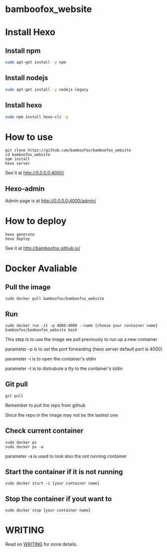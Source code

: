 # bamboofox_website

# Install Hexo

## Install npm

```bash
sudo apt-get install -y npm
```

## Install nodejs

```bash
sudo apt-get install -y nodejs-legacy
```

## Install hexo

```bash
sudo npm install hexo-cli -g
```

# How to use
```
git clone https://github.com/bamboofox/bamboofox_website
cd bamboofox_website
npm install
hexo server
```
See it at http://0.0.0.0:4000/

## Hexo-admin

Admin page is at http://0.0.0.0:4000/admin/

# How to deploy
```
hexo generate
hexo deploy
```
See it at http://bamboofox.github.io/

# Docker Avaliable

## Pull the image

```
sudo docker pull bamboofox/bamboofox_website
```

## Run

```
sudo docker run -it -p 4000:4000 --name {choose your container name} bamboofox/bamboofox_website bash
```

This step is to use the image we pull previously to run up a new container

parameter -p is to set the port forwarding (hexo server default port is 4000)

parameter -i is to open the container's stdin

parameter -t is to distrubute a tty to the container's stdin

## Git pull

```
git pull
```

Remember to pull the repo from github

Since the repo in the image may not be the lastest one

## Check current container

```
sudo docker ps
sudo docker ps -a
```

parameter -a is used to look also the not running container

## Start the container if it is not running

```
sudo docker start -i {your container name}
```

## Stop the container if yout want to

```
sudo docker stop {your container name}
```

# WRITING

Read on [WRITING](./WRITING.md) for more details.
